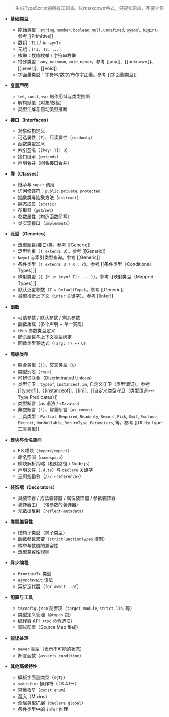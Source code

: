 > 生成TypeScript的所有知识点。以markdown格式，只要知识点，不要介绍

- **基础类型**
  - 原始类型：`string`, `number`, `boolean`, `null`, `undefined`, `symbol`, `bigint`。参考 [[Primitive]]
  - 数组：`T[]` / `Array<T>`
  - 元组：`[T1, T2, ...]`
  - 枚举：数值枚举 / 字符串枚举
  - 特殊类型：`any`, `unknown`, `void`, `never`。参考 [[any]]、[[unknown]]、[[never]]、[[Void]]
  - 字面量类型：字符串/数字/布尔字面量。参考 [[字面量类型]]

- **变量声明**
  - `let`, `const`, `var` 的作用域与类型推断
  - 解构赋值（对象/数组）
  - 类型注解与自动类型推断

- **接口（Interfaces）**
  - 对象结构定义
  - 可选属性（`?`）、只读属性（`readonly`）
  - 函数类型定义
  - 索引签名（`[key: T]: U`）
  - 接口继承（`extends`）
  - 声明合并（同名接口合并）

- **类（Classes）**
  - 继承与 `super` 调用
  - 访问修饰符：`public`, `private`, `protected`
  - 抽象类与抽象方法（`abstract`）
  - 静态成员（`static`）
  - 存取器（`get`/`set`）
  - 参数属性（构造函数简写）
  - 类实现接口（`implements`）

- **泛型（Generics）**
  - 泛型函数/接口/类。参考 [[Generic]]
  - 泛型约束（`T extends U`）。参考 [[Generic]]
  - `keyof` 与索引类型查询。参考 [[Generic]]
  - 条件类型（`T extends U ? X : Y`）。参考 [[条件类型（Conditional Types）]]
  - 映射类型（`{ [K in keyof T]: ... }`）。参考 [[映射类型（Mapped Types）]]
  - 默认泛型参数（`T = DefaultType`）。参考 [[Generic]]
  - 类型推断上下文（`infer` 关键字）。参考 [[infer]]

- **函数**
  - 可选参数 / 默认参数 / 剩余参数
  - 函数重载（多个声明 + 单一实现）
  - `this` 参数类型定义
  - 箭头函数与上下文类型绑定
  - 函数类型表达式（`(arg: T) => U`）

- **高级类型**
  - 联合类型（`|`）、交叉类型（`&`）
  - 类型别名（`type`）
  - 可辨识联合（Discriminated Unions）
  - 类型守卫：`typeof`, `instanceof`, `in`, 自定义守卫（类型谓词）。参考 [[typeof]]、[[instanceof]]、[[in]]、[[自定义类型守卫（类型谓词---Type Predicates）]]
  - 类型断言（`as` 语法 / `<T>value`）
  - 非空断言（`!`）、常量断言（`as const`）
  - 工具类型：`Partial`, `Required`, `Readonly`, `Record`, `Pick`, `Omit`, `Exclude`, `Extract`, `NonNullable`, `ReturnType`, `Parameters`, 等。参考 [[Utility Type-工具类型]]

- **模块与命名空间**
  - ES 模块（`import`/`export`）
  - 命名空间（`namespace`）
  - 模块解析策略（相对路径 / Node.js）
  - 声明文件（`.d.ts`）与 `declare` 关键字
  - 三斜线指令（`/// <reference>`）

- **装饰器（Decorators）**
  - 类装饰器 / 方法装饰器 / 属性装饰器 / 参数装饰器
  - 装饰器工厂（带参数的装饰器）
  - 元数据反射（`reflect-metadata`）

- **类型兼容性**
  - 结构子类型（鸭子类型）
  - 函数参数双变（`strictFunctionTypes` 控制）
  - 枚举与数值的兼容性
  - 泛型兼容性规则

- **异步编程**
  - `Promise<T>` 类型
  - `async`/`await` 语法
  - 异步迭代器（`for await...of`）

- **配置与工具**
  - `tsconfig.json` 配置项（`target`, `module`, `strict`, `lib`, 等）
  - 类型定义管理（`@types` 包）
  - 编译器 API（`tsc` 命令选项）
  - 调试配置（Source Map 集成）

- **错误处理**
  - `never` 类型（表示不可能的状态）
  - 断言函数（`asserts condition`）

- **其他高级特性**
  - 模板字面量类型（`${T}`）
  - `satisfies` 操作符（TS 4.9+）
  - 常量枚举（`const enum`）
  - 混入（Mixins）
  - 全局类型扩展（`declare global`）
  - 条件类型中的 `infer` 推理



